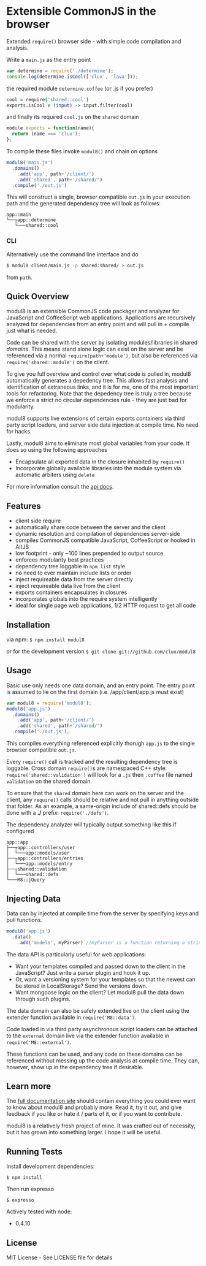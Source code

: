 # Extensible CommonJS in the browser

Extended `require()` browser side - with simple code compilation and analysis.

Write a `main.js` as the entry point

````javascript
var determine = require('./determine');
console.log(determine.isCool(['clux', 'lava']));
````

the required module `determine.coffee` (or .js if you prefer)

````coffeescript
cool = require('shared::cool')
exports.isCool = (input) -> input.filter(cool)
````

and finally its required `cool.js` on the `shared` domain

````javascript
module.exports = function(name){
  return (name === 'clux');
};
````

To compile these files invoke `modul8()` and chain on options

````javascript
modul8('main.js')
  .domains()
    .add('app', path+'/client/')
    .add('shared', path+'/shared/')
  .compile('./out.js')
````

This will construct a single, browser compatible `out.js` in your execution path and the generated dependency tree will look as follows:

    app::main
    └──┬app::determine
       └───shared::cool

### CLI

Alternatively use the command line interface and do

````bash
$ modul8 client/main.js -p shared:shared/ > out.js
````

from `path`.


## Quick Overview

modul8 is an extensible CommonJS code packager and analyzer for JavaScript and CoffeeScript web applications.
Applications are recursively analyzed for dependencies from an entry point and will pull in + compile just what is needed.

Code can be shared with the server by isolating modules/libraries in  shared _domains_. This means stand alone logic
can exist on the server and be referenced via a normal `require(path+'module')`, but also be referenced via `require('shared::module')` on the client.

To give you full overview and control over what code is pulled in, modul8 automatically generates a depedency tree. This allows
fast analysis and identification of extraneous links, and it is for me, one of the most important tools for refactoring.
Note that the depedency tree is truly a tree because we enforce a strict no circular dependencies rule - they are just bad for modularity.

modul8 supports live extensions of certain exports containers via third party script loaders, and server side data injection at compile time.
No need for hacks.

Lastly, modul8 aims to eliminate most global variables from your code. It does so using the following approaches

 - Encapsulate all exported data in the closure inhabited by `require()`
 - Incorporate globally available libraries into the module system via automatic arbiters using `delete`

For more information consult the [api docs](http://clux.github.com/modul8/docs/api.html).

## Features

 - client side require
 - automatically share code between the server and the client
 - dynamic resolution and compilation of dependencies server-side
 - compiles CommonJS compatible JavaScript, CoffeeScript or hooked in AltJS
 - low footprint - only ~100 lines prepended to output source
 - enforces modularity best practices
 - dependency tree loggable in `npm list` style
 - no need to ever maintain include lists or order
 - inject requireable data from the server directly
 - inject requireable data live from the client
 - exports containers encapsulates in closures
 - incorporates globals into the require system intelligently
 - ideal for single page web applications, 1/2 HTTP request to get all code

## Installation

via npm: `$ npm install modul8`

or for the development version `$ git clone git://github.com/clux/modul8`

## Usage
Basic use only needs one data domain, and an entry point. The entry point is assumed to lie on the first domain (i.e. /app/client/app.js must exist)

````javascript
var modul8 = require('modul8');
modul8('app.js')
  .domains()
    .add('app', path+'/client/')
    .add('shared', path+'/shared/')
  .compile('./out.js');
````

This compiles everything referenced explicitly thorugh `app.js` to the single browser compatible `out.js`.

Every `require()` call is tracked and the resulting dependency tree is loggable. Cross domain `require()`s are namespaced
C++ style: `require('shared::validation')` will look for a `.js` then `.coffee` file named `validation` on the shared domain.

To ensure that the `shared` domain here can work on the server and the client, any `require()` calls
should be relative and not pull in anything outside that folder.
As an example, a same-origin include of shared::defs should be done with a **./** prefix:  `require('./defs')`.

The dependency analyzer will typically output something like this if configured

    app::app
    ├──┬app::controllers/user
    │  └───app::models/user
    ├──┬app::controllers/entries
    │  └───app::models/entry
    ├──┬shared::validation
    │  └───shared::defs
    └───M8::jQuery


## Injecting Data

Data can by injected at compile time from the server by specifying keys and pull functions.

````javascript
modul8('app.js')
  .data()
    .add('models', myParser) //myParser is a function returning a string
````

The data API is particularly useful for web applications:

 - Want your templates compiled and passed down to the client in the JavaScript? Just write a parser plugin and hook it up.
 - Or, want a versioning system for your templates so that the newest can be stored in LocalStorage? Send the versions down.
 - Want mongoose logic on the client? Let modul8 pull the data down through such plugins.

The data domain can also be safely extended live on the client using the extender function available in `require('M8::data')`.

Code loaded in via third party asynchronous script loaders can be attached to the `external` domain live via the
extender function available in `require('M8::external')`.

These functions can be used, and any code on these domains can be referenced without messing up the code analysis at compile time.
They can, however, show up in the dependency tree if desirable.

## Learn more
The [full documentation site](http://clux.github.com/modul8) should contain everything you could ever want to know about modul8 and probably more.
Read it, try it out, and give feedback if you like or hate it / parts of it, or if you want to contribute.

modul8 is a relatively fresh project of mine. It was crafted out of necessity, but it has grown into something larger.
I hope it will be useful.

## Running Tests

Install development dependencies:

    $ npm install

Then run expresso

    $ expresso

Actively tested with node:

  - 0.4.10

## License

MIT License - See LICENSE file for details
